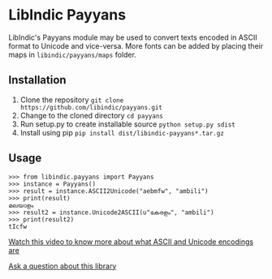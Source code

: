# LibIndic Payyans

LibIndic's Payyans module may be used to convert texts encoded in ASCII format
to Unicode and vice-versa. More fonts can be added by placing their maps in
`libindic/payyans/maps` folder.

## Installation
1. Clone the repository `git clone https://github.com/libindic/payyans.git`
2. Change to the cloned directory `cd payyans`
3. Run setup.py to create installable source `python setup.py sdist`
4. Install using pip `pip install dist/libindic-payyans*.tar.gz`

## Usage
```
>>> from libindic.payyans import Payyans
>>> instance = Payyans()
>>> result = instance.ASCII2Unicode("aebmfw", "ambili")
>>> print(result)
മലയാളം
>>> result2 = instance.Unicode2ASCII(u"കേരളം", "ambili")
>>> print(result2)
tIcfw
```

[Watch this video to know more about what ASCII and Unicode encodings are](https://smc.org.in/articles/ascii-unicode-fonts)

[Ask a question about this library](https://github.com/libindic/payyans/issues/)
